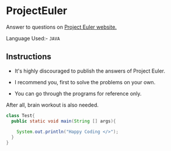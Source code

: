 # ProjectEuler
Answer to questions on [Project Euler website.](https://projecteuler.net/)

Language Used:-
```JAVA```

## Instructions

- It's highly discouraged to publish the answers of Project Euler.

- I recommend you, first to solve the problems on your own.

- You can go through the programs for reference only.

After all, brain workout is also needed.

```Java
class Test{
  public static void main(String [] args){
    
    System.out.println("Happy Coding </>");
  }
}
```
